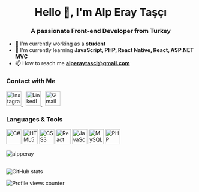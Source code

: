 <h1 align="center">Hello 👋, I'm Alp Eray Taşçı</h1>
<h3 align="center">A passionate Front-end Developer from Turkey</h3>

- 🔭 I'm currently working as a **student**
- 🌱 I'm currently learning **JavaScript, PHP, React Native, React, ASP.NET MVC**
- 📫 How to reach me <a href="mailto:alperaytasci@gmail.com">**alperaytasci@gmail.com**</a>  

### Contact with Me

<p align="left">
  <a href="https://instagram.com/alperaytasci" target="_blank">
    <img src="https://cdn.simpleicons.org/instagram/E4405F" height="40" alt="Instagram logo"/>
  </a>
  &nbsp;
  <a href="https://www.linkedin.com/in/alperaytasci" target="_blank">
    <img src="https://cdn.jsdelivr.net/gh/devicons/devicon/icons/linkedin/linkedin-original.svg" height="40" alt="LinkedIn logo"/>
  </a>
  &nbsp;
  <a href="mailto:alperaytasci@gmail.com" target="_blank">
    <img src="https://cdn.simpleicons.org/gmail/D14836" height="40" alt="Gmail logo"/>
  </a>
</p>

### Languages & Tools

<p align="left">
  <img src="https://cdn.jsdelivr.net/gh/devicons/devicon/icons/csharp/csharp-original.svg" height="40" alt="C#"/>
  <img src="https://cdn.jsdelivr.net/gh/devicons/devicon/icons/html5/html5-original.svg" height="40" alt="HTML5"/>
  <img src="https://cdn.jsdelivr.net/gh/devicons/devicon/icons/css3/css3-original.svg" height="40" alt="CSS3"/>
  <img src="https://cdn.jsdelivr.net/gh/devicons/devicon/icons/react/react-original.svg" height="40" alt="React Native"/>
  <img src="https://cdn.jsdelivr.net/gh/devicons/devicon/icons/javascript/javascript-original.svg" height="40" alt="JavaScript"/>
  <img src="https://cdn.jsdelivr.net/gh/devicons/devicon/icons/mysql/mysql-original.svg" height="40" alt="MySQL"/>
  <img src="https://cdn.jsdelivr.net/gh/devicons/devicon/icons/php/php-original.svg" height="40" alt="PHP"/>
</p>

<p><img align="center" src="https://github-readme-stats.vercel.app/api/top-langs?username=alpperay&show_icons=true&locale=en&layout=compact" alt="alpperay" /></p>
<br/>
<img src="https://github-readme-stats.vercel.app/api?username=alpperay&show_icons=true&theme=dark&locale=en" alt="GitHub stats" />

<p align="left">
  <img src="https://komarev.com/ghpvc/?username=alpperay" alt="Profile views counter" />
</p>
